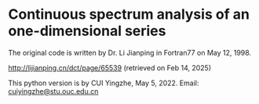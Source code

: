 # Continuous spectrum analysis of an one-dimensional series

The original code is written by Dr. Li Jianping in Fortran77 on May 12, 1998. 

http://lijianping.cn/dct/page/65539 (retrieved on Feb 14, 2025)

This python version is by CUI Yingzhe, May 5, 2022. Email: cuiyingzhe@stu.ouc.edu.cn
